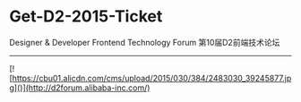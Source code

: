 # Get-D2-2015-Ticket
Designer &amp; Developer Frontend Technology Forum
第10届D2前端技术论坛

----------





[![https://cbu01.alicdn.com/cms/upload/2015/030/384/2483030_39245877.jpg]()](http://d2forum.alibaba-inc.com/)
